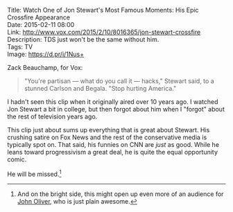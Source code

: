 Title: Watch One of Jon Stewart's Most Famous Moments: His Epic Crossfire Appearance  
Date: 2015-02-11 08:00  
Link: http://www.vox.com/2015/2/10/8016365/jon-stewart-crossfire  
Description: TDS just won't be the same without him.  
Tags: TV  
Image: https://d.pr/i/1Nus+  

Zack Beauchamp, for Vox:

> "You're partisan — what do you call it — hacks," Stewart said, to a stunned Carlson and Begala. "Stop hurting America."

I hadn't seen this clip when it originally aired over 10 years ago. I watched Jon Stewart a bit in college, but then forgot about him when I "forgot" about the rest of television years ago.

This clip just about sums up everything that is great about Stewart. His crushing satire on Fox News and the rest of the conservative media is typically spot on. That said, his funnies on CNN are *just* as good. While he leans toward progressivism a great deal, he is quite the equal opportunity comic. 

He will be missed.[^1]

[^1]: And on the bright side, this might open up even more of an audience for [John Oliver][a], who is just plain awesome.

[a]: http://www.hbo.com/last-week-tonight-with-john-oliver "John Oliver on HBO"